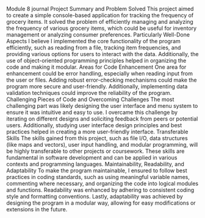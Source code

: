 Module 8 journal
Project Summary and Problem Solved
This project aimed to create a simple console-based application for tracking the frequency of grocery items. It solved the problem of efficiently managing and analyzing the frequency of various grocery items, which could be useful for inventory management or analyzing consumer preferences.
Particularly Well-Done Aspects
I believe I implemented the core functionality of the program efficiently, such as reading from a file, tracking item frequencies, and providing various options for users to interact with the data. Additionally, the use of object-oriented programming principles helped in organizing the code and making it modular.
Areas for Code Enhancement
One area for enhancement could be error handling, especially when reading input from the user or files. Adding robust error-checking mechanisms could make the program more secure and user-friendly. Additionally, implementing data validation techniques could improve the reliability of the program.
Challenging Pieces of Code and Overcoming Challenges
The most challenging part was likely designing the user interface and menu system to ensure it was intuitive and easy to use. I overcame this challenge by iterating on different designs and soliciting feedback from peers or potential users. Additionally, studying user interface design principles and best practices helped in creating a more user-friendly interface.
Transferable Skills
The skills gained from this project, such as file I/O, data structures (like maps and vectors), user input handling, and modular programming, will be highly transferable to other projects or coursework. These skills are fundamental in software development and can be applied in various contexts and programming languages.
Maintainability, Readability, and Adaptability
To make the program maintainable, I ensured to follow best practices in coding standards, such as using meaningful variable names, commenting where necessary, and organizing the code into logical modules and functions. Readability was enhanced by adhering to consistent coding style and formatting conventions. Lastly, adaptability was achieved by designing the program in a modular way, allowing for easy modifications or extensions in the future.

